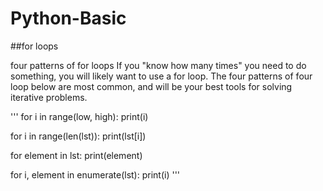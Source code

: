 # Python-Basic

##for loops

four patterns of for loops
If you "know how many times" you need to do something, you will likely want to use a for loop. The four patterns of four loop below are most common, and will be your best tools for solving iterative problems.

'''
for i in range(low, high):
    print(i)

for i in range(len(lst)):
    print(lst[i])

for element in lst:
    print(element)

for i, element in enumerate(lst):
    print(i)
'''
